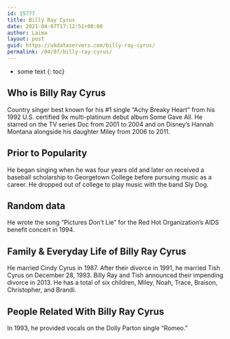 ```yaml
---
id: 15777
title: Billy Ray Cyrus
date: 2021-04-07T17:12:51+00:00
author: Laima
layout: post
guid: https://ukdataservers.com/billy-ray-cyrus/
permalink: /04/07/billy-ray-cyrus/
---
```


* some text
{: toc}


## Who is Billy Ray Cyrus
                  
                  
                  
Country singer best known for his #1 single &#8220;Achy Breaky Heart&#8221; from his 1992 U.S. certified 9x multi-platinum debut album Some Gave All. He starred on the TV series Doc from 2001 to 2004 and on Disney&#8217;s Hannah Montana alongside his daughter Miley from 2006 to 2011.
                  
              
            
              
            
                
                
                
## Prior to Popularity
                  
                  
                  
He began singing when he was four years old and later on received a baseball scholarship to Georgetown College before pursuing music as a career. He dropped out of college to play music with the band Sly Dog.
                  
              
            
              
            
                
                
                
## Random data
                  
                  
                  
He wrote the song &#8220;Pictures Don&#8217;t Lie&#8221; for the Red Hot Organization&#8217;s AIDS benefit concert in 1994.
                  
              
            
              
            
                
                
                
## Family & Everyday Life of Billy Ray Cyrus
                  
                  
                  
He married Cindy Cyrus in 1987. After their divorce in 1991, he married Tish Cyrus on December 28, 1993. Billy Ray and Tish announced their impending divorce in 2013. He has a total of six children, Miley, Noah, Trace, Braison, Christopher, and Brandi.
                  
              
            
              
            
                
                
                
## People Related With Billy Ray Cyrus
                  
                  
                  
In 1993, he provided vocals on the Dolly Parton single &#8220;Romeo.&#8221;
                  
              
            
              
            
                
              
            
              
              
            
            
              
            
          
          
          